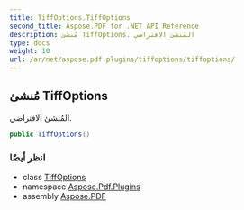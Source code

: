 ```yaml
---
title: TiffOptions.TiffOptions
second_title: Aspose.PDF for .NET API Reference
description: مُنشئ TiffOptions. المُنشئ الافتراضي
type: docs
weight: 10
url: /ar/net/aspose.pdf.plugins/tiffoptions/tiffoptions/
---
```

## مُنشئ TiffOptions

المُنشئ الافتراضي.

```csharp
public TiffOptions()
```

### انظر أيضًا

* class [TiffOptions](../)
* namespace [Aspose.Pdf.Plugins](../../../aspose.pdf.plugins/)
* assembly [Aspose.PDF](../../../)